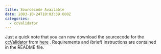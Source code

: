 ```yaml
---
title: Sourcecode Available
date: 2003-10-24T10:03:39.000Z
categories:
  - ccValidator
---
```

Just a quick note that you can now download the sourcecode for the [ccValidator][1]  from [here][2] . Requirements and (brief) instructions are contained in the <span class="caps">README</span> file.

 [1]: http://www.yergler.net/projects/ccvalidator
 [2]: http://www.yergler.net/projects/ccvalidator/releases/ccvalidator-1_0.tgz
